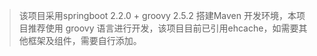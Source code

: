 >  该项目采用springboot 2.2.0 + groovy 2.5.2 搭建Maven 开发环境，本项目推荐使用 groovy 语言进行开发，该项目目前已引用ehcache，如需要其他框架及组件，需要自行添加。